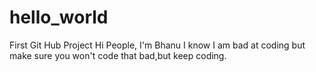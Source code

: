 # hello_world
First Git Hub Project
Hi People, I'm Bhanu
I know I am bad at coding but make sure you won't code that bad,but keep coding.
